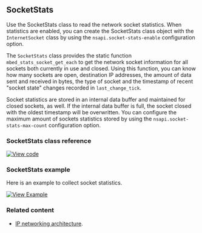 ## SocketStats

Use the SocketStats class to read the network socket statistics. When statistics are enabled, you can create the SocketStats class object with the `InternetSocket` class by using the `nsapi.socket-stats-enable` configuration option.

The `SocketStats` class provides the static function `mbed_stats_socket_get_each` to get the network socket information for all sockets both currently in use and closed. Using this function, you can know how many sockets are open, destination IP addresses, the amount of data sent and received in bytes, the type of socket and the timestamp of recent "socket state" changes recorded in `last_change_tick`.

Socket statistics are stored in an internal data buffer and maintained for closed sockets, as well. If the internal data buffer is full, the socket closed with the oldest timestamp will be overwritten. You can configure the maximum amount of sockets statistics stored by using the `nsapi.socket-stats-max-count` configuration option.

### SocketStats class reference

[![View code](https://www.mbed.com/embed/?type=library)](https://os.mbed.com/docs/development/mbed-os-api-doxy/class_socket_stats.html)

### SocketStats example

Here is an example to collect socket statistics.

[![View Example](https://www.mbed.com/embed/?url=https://github.com/ARMmbed/mbed-os-example-socket-stats)](https://github.com/ARMmbed/mbed-os-example-socket-stats/blob/master/main.cpp)

### Related content

- [IP networking architecture](/docs/development/reference/ip-networking.html).
